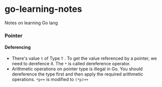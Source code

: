 # go-learning-notes
Notes on learning Go lang

### Pointer
#### Deferencing
- There's value `t` of Type `T` . To get the value referenced by a pointer, we need to derefence it. The `*` is called dereference operator.
- Arithmetic operations on pointer type is illegal in Go. You should dereference the type first and then apply the required arithmetic operations. `*p++` is modified to `(*p)++` 
